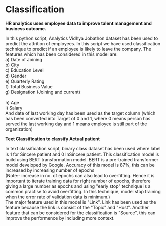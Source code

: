 # Classification
**HR analytics uses employee data to improve talent management and business outcome.**

In this python script, Analytics Vidhya Jobathon dataset has been used to predict the attrition of employees.
In this script we have used classification technique to predict if an employee is likely to leave the company.
The features which has been considered in this model are:<br/>
a) Date of Joining<br/>
b) City<br/>
c) Education Level<br/>
d) Gender<br/>
e) Quarterly Rating<br/>
f) Total Business Value<br/>
g) Designation (Joining and current)<br/><br/>
h) Age<br/>
i) Salary<br/>
And date of last working day has been used as the target column (which has been converted into Target of 0 and 1, 
where 0 means person has served the last working day and 1 means employee is still part of the organization)


**Text Classification to classify Actual patient**

In text classification script, binary class dataset has been used where label is 1 for Sincere patient and 0 InSincere patient.
This classification model is build using BERT transformation model. BERT is a pre-trained transformer model developed by Google.
Accuracy of this model is 87%, this can be increased by increasing number of epochs<br/>
(Note:- increase in no. of epochs can also lead to overfitting. Hence it is important to iterate training data for right number of epochs, 
therefore giving a large number as epochs and using "early stop" technique is a common practise to avoid overfitting. 
In this technique, model stop training when the error rate of validation data is minimum.)<br/>
The major feature used in this model is "Link". Link has been used as the feature because the link is consist of the "Topic" and "Host".
Another feature that can be considered for the classification is "Source", this can improve the performence by including more context.

